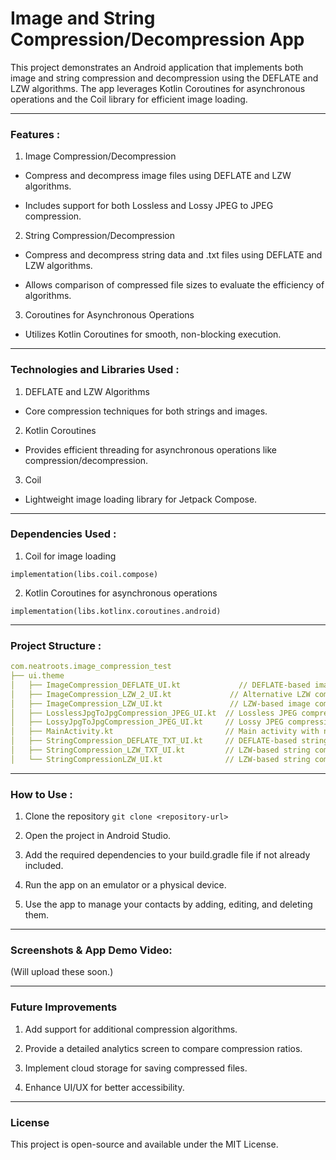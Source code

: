 # Image and String Compression/Decompression App

This project demonstrates an Android application that implements both image and string compression and decompression using the DEFLATE and LZW algorithms. The app leverages Kotlin Coroutines for asynchronous operations and the Coil library for efficient image loading.

---

### Features :

1. Image Compression/Decompression

- Compress and decompress image files using DEFLATE and LZW algorithms.

- Includes support for both Lossless and Lossy JPEG to JPEG compression.

2. String Compression/Decompression

- Compress and decompress string data and .txt files using DEFLATE and LZW algorithms.

- Allows comparison of compressed file sizes to evaluate the efficiency of algorithms.

3. Coroutines for Asynchronous Operations

- Utilizes Kotlin Coroutines for smooth, non-blocking execution.

---

### Technologies and Libraries Used :

1.  DEFLATE and LZW Algorithms

- Core compression techniques for both strings and images.

2. Kotlin Coroutines

- Provides efficient threading for asynchronous operations like compression/decompression.

3. Coil

- Lightweight image loading library for Jetpack Compose.

---

### Dependencies Used :
1. Coil for image loading
   
```implementation(libs.coil.compose)```

2. Kotlin Coroutines for asynchronous operations

```implementation(libs.kotlinx.coroutines.android)```

---

### Project Structure :

```yaml
com.neatroots.image_compression_test
├── ui.theme
│   ├── ImageCompression_DEFLATE_UI.kt             // DEFLATE-based image compression UI
│   ├── ImageCompression_LZW_2_UI.kt             // Alternative LZW compression UI
│   ├── ImageCompression_LZW_UI.kt               // LZW-based image compression UI
│   ├── LosslessJpgToJpgCompression_JPEG_UI.kt  // Lossless JPEG compression UI
│   ├── LossyJpgToJpgCompression_JPEG_UI.kt     // Lossy JPEG compression UI
│   ├── MainActivity.kt                         // Main activity with navigation logic
│   ├── StringCompression_DEFLATE_TXT_UI.kt     // DEFLATE-based string compression UI for .txt
│   ├── StringCompression_LZW_TXT_UI.kt         // LZW-based string compression UI for .txt
│   └── StringCompressionLZW_UI.kt              // LZW-based string compression for strings                            
```

---

### How to Use :
1. Clone the repository
```git clone <repository-url>```

3. Open the project in Android Studio.

4. Add the required dependencies to your build.gradle file if not already included.

5. Run the app on an emulator or a physical device.

6. Use the app to manage your contacts by adding, editing, and deleting them.

---

### Screenshots & App Demo Video:

(Will upload these soon.)

---

### Future Improvements

1. Add support for additional compression algorithms.

2. Provide a detailed analytics screen to compare compression ratios.

3. Implement cloud storage for saving compressed files.

4. Enhance UI/UX for better accessibility.

---

### License

This project is open-source and available under the MIT License.
